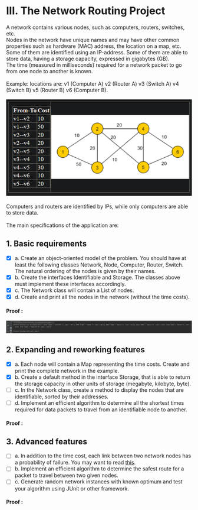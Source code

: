 # III. The Network Routing Project

A network contains various nodes, such as computers, routers, switches, etc. <br>Nodes in the network have unique names and may have other common properties such as hardware (MAC) address, the location on a map, etc.
<br>Some of them are identified using an IP-address. Some of them are able to store data, having a storage capacity, expressed in gigabytes (GB).
<br>The time (measured in milliseconds) required for a network packet to go from one node to another is known.
<br><br>Example: locations are: v1 (Computer A) v2 (Router A) v3 (Switch A) v4 (Switch B) v5 (Router B) v6 (Computer B).
<br><br>![img.png](res/networkingExample.png)
<br><br>
Computers and routers are identified by IPs, while only computers are able to store data.
<br><br>
The main specifications of the application are:

## 1. Basic requirements

- [x] a. Create an object-oriented model of the problem. You should have at least the following classes Network, Node, Computer, Router, Switch. The natural ordering of the nodes is given by their names.
- [x] b. Create the interfaces Identifiable and Storage. The classes above must implement these interfaces accordingly.
- [x] c. The Network class will contain a List of nodes.
- [x] d. Create and print all the nodes in the network (without the time costs).

#### Proof :
![img.png](res/III1.png)

## 2. Expanding and reworking features

- [x] a. Each node will contain a Map representing the time costs. Create and print the complete network in the example.
- [x] b. Create a default method in the interface Storage, that is able to return the storage capacity in other units of storage (megabyte, kilobyte, byte).
- [ ] c. In the Network class, create a method to display the nodes that are identifiable, sorted by their addresses.
- [ ] d. Implement an efficient algorithm to determine all the shortest times required for data packets to travel from an identifiable node to another.

#### Proof :

## 3. Advanced features

- [ ] a. In addition to the time cost, each link between two network nodes has a probability of failure. You may want to read <a href=https://profs.info.uaic.ro/~olariu/curent/AG/files/ag3.pdf>this</a>.
- [ ] b. Implement an efficient algorithm to determine the safest route for a packet to travel between two given nodes.
- [ ] c. Generate random network instances with known optimum and test your algorithm using JUnit or other framework.

#### Proof :
